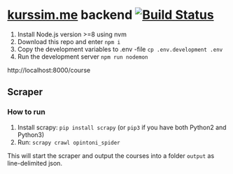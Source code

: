 
# [kurssim.me](https://kurssim.me) backend [![Build Status](https://travis-ci.org/varjo-oodi/kurssim.me-backend.svg?branch=master)](https://travis-ci.org/varjo-oodi/kurssim.me-backend)

1) Install Node.js version >=8 using nvm
2) Download this repo and enter `npm i`
3) Copy the development variables to .env -file `cp .env.development .env`
4) Run the development server `npm run nodemon`

http://localhost:8000/course

## Scraper

### How to run
1) Install scrapy: `pip install scrapy` (or `pip3` if you have both Python2 and Python3)
2) Run: `scrapy crawl opintoni_spider`

This will start the scraper and output the courses into a folder `output` as line-delimited json.